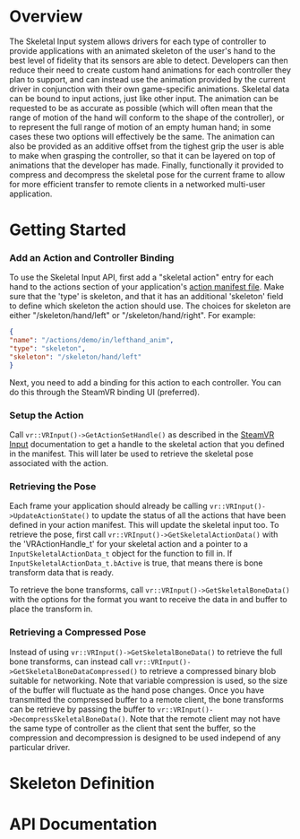 # Overview
The Skeletal Input system allows drivers for each type of controller to provide applications with an animated skeleton of the user's hand to the best level of fidelity that its sensors are able to detect.  Developers can then reduce their need to create custom hand animations for each controller they plan to support, and can instead use the animation provided by the current driver in conjunction with their own game-specific animations.  Skeletal data can be bound to input actions, just like other input.  The animation can be requested to be as accurate as possible (which will often mean that the range of motion of the hand will conform to the shape of the controller), or to represent the full range of motion of an empty human hand; in some cases these two options will effectively be the same.  The animation can also be provided as an additive offset from the tighest grip the user is able to make when grasping the controller, so that it can be layered on top of animations that the developer has made.  Finally, functionally it provided to compress and decompress the skeletal pose for the current frame to allow for more efficient transfer to remote clients in a networked multi-user application.  

# Getting Started
### Add an Action and Controller Binding
To use the Skeletal Input API, first add a "skeletal action" entry for each hand to the actions section of your application's [action manifest file](https://github.com/ValveSoftware/openvr/wiki/Action-manifest).  Make sure that the 'type' is skeleton, and that it has an additional 'skeleton' field to define which skeleton the action should use.  The choices for skeleton are either "/skeleton/hand/left" or "/skeleton/hand/right".  For example:

```JSON
{
"name": "/actions/demo/in/lefthand_anim",
"type": "skeleton",
"skeleton": "/skeleton/hand/left"
}
```

Next, you need to add a binding for this action to each controller.  You can do this through the SteamVR binding UI (preferred).  

### Setup the Action
Call `vr::VRInput()->GetActionSetHandle()` as described in the [SteamVR Input](https://github.com/ValveSoftware/openvr/wiki/SteamVR-Input) documentation to get a handle to the skeletal action that you defined in the manifest.  This will later be used to retrieve the skeletal pose associated with the action.  

### Retrieving the Pose
Each frame your application should already be calling `vr::VRInput()->UpdateActionState()` to update the status of all the actions that have been defined in your action manifest.  This will update the skeletal input too.  To retrieve the pose, first call `vr::VRInput()->GetSkeletalActionData()` with the 'VRActionHandle_t' for your skeletal action and a pointer to a `InputSkeletalActionData_t` object for the function to fill in.  If `InputSkeletalActionData_t.bActive` is true, that means there is bone transform data that is ready.  

To retrieve the bone transforms, call `vr::VRInput()->GetSkeletalBoneData()` with the options for the format you want to receive the data in and buffer to place the transform in.  

### Retrieving a Compressed Pose
Instead of using `vr::VRInput()->GetSkeletalBoneData()` to retrieve the full bone transforms, can instead call `vr::VRInput()->GetSkeletalBoneDataCompressed()` to retrieve a compressed binary blob suitable for networking.  Note that variable compression is used, so the size of the buffer will fluctuate as the hand pose changes.  Once you have transmitted the compressed buffer to a remote client, the bone transforms can be retrieve by passing the buffer to `vr::VRInput()->DecompressSkeletalBoneData()`.  Note that the remote client may not have the same type of controller as the client that sent the buffer, so the compression and decompression is designed to be used independ of any particular driver.  

# Skeleton Definition


# API Documentation
